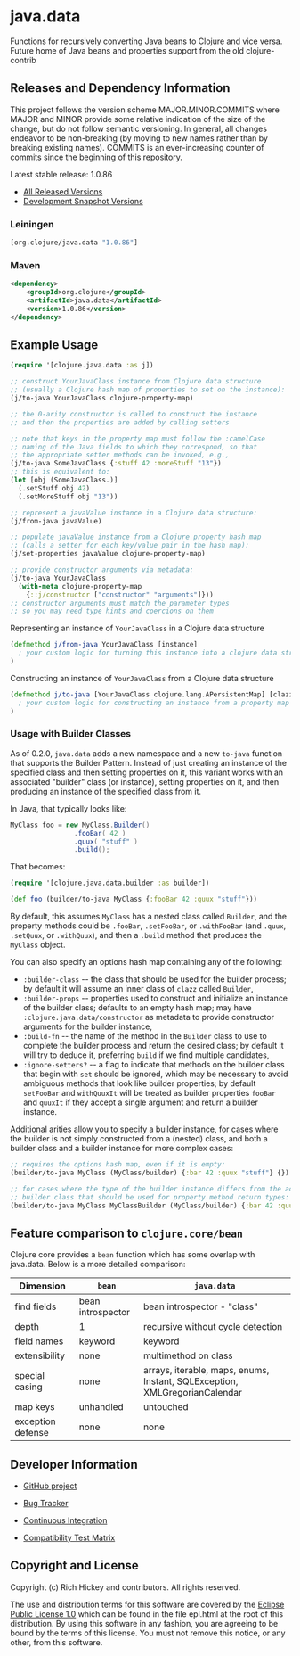 # java.data

Functions for recursively converting Java beans to Clojure and vice
versa. Future home of Java beans and properties support from the old
clojure-contrib

## Releases and Dependency Information

This project follows the version scheme MAJOR.MINOR.COMMITS where MAJOR and MINOR provide some relative indication of the size of the change, but do not follow semantic versioning. In general, all changes endeavor to be non-breaking (by moving to new names rather than by breaking existing names). COMMITS is an ever-increasing counter of commits since the beginning of this repository.

Latest stable release: 1.0.86

* [All Released Versions](http://search.maven.org/#search%7Cga%7C1%7Corg.clojure%20java.data)
* [Development Snapshot Versions](https://repository.sonatype.org/index.html#nexus-search;gav~org.clojure~java.data~~~)

### Leiningen

```clojure
[org.clojure/java.data "1.0.86"]
```

### Maven

```xml
<dependency>
    <groupId>org.clojure</groupId>
    <artifactId>java.data</artifactId>
    <version>1.0.86</version>
</dependency>
```

## Example Usage

```clojure
(require '[clojure.java.data :as j])

;; construct YourJavaClass instance from Clojure data structure
;; (usually a Clojure hash map of properties to set on the instance):
(j/to-java YourJavaClass clojure-property-map)

;; the 0-arity constructor is called to construct the instance
;; and then the properties are added by calling setters

;; note that keys in the property map must follow the :camelCase
;; naming of the Java fields to which they correspond, so that
;; the appropriate setter methods can be invoked, e.g.,
(j/to-java SomeJavaClass {:stuff 42 :moreStuff "13"})
;; this is equivalent to:
(let [obj (SomeJavaClass.)]
  (.setStuff obj 42)
  (.setMoreStuff obj "13"))

;; represent a javaValue instance in a Clojure data structure:
(j/from-java javaValue)

;; populate javaValue instance from a Clojure property hash map
;; (calls a setter for each key/value pair in the hash map):
(j/set-properties javaValue clojure-property-map)

;; provide constructor arguments via metadata:
(j/to-java YourJavaClass
  (with-meta clojure-property-map
    {::j/constructor ["constructor" "arguments"]}))
;; constructor arguments must match the parameter types
;; so you may need type hints and coercions on them
```

Representing an instance of `YourJavaClass` in a Clojure data structure

```clojure
(defmethod j/from-java YourJavaClass [instance]
  ; your custom logic for turning this instance into a clojure data structure
)
```

Constructing an instance of `YourJavaClass` from a Clojure data structure

```clojure
(defmethod j/to-java [YourJavaClass clojure.lang.APersistentMap] [clazz props]
  ; your custom logic for constructing an instance from a property map
)
```

### Usage with Builder Classes

As of 0.2.0, `java.data` adds a new namespace and a new `to-java`
function that supports the Builder Pattern. Instead of just creating an instance
of the specified class and then setting properties on it, this variant works
with an associated "builder" class (or instance), setting properties on it,
and then producing an instance of the specified class from it.

In Java, that typically looks like:

```java
MyClass foo = new MyClass.Builder()
                .fooBar( 42 )
                .quux( "stuff" )
                .build();
```

That becomes:

```clojure
(require '[clojure.java.data.builder :as builder])

(def foo (builder/to-java MyClass {:fooBar 42 :quux "stuff"}))
```

By default, this assumes `MyClass` has a nested class called `Builder`, and the
property methods could be `.fooBar`, `.setFooBar`, or `.withFooBar` (and
`.quux`, `.setQuux`, or `.withQuux`), and then a `.build` method
that produces the `MyClass` object.

You can also specify an options hash map containing any of the following:

* `:builder-class` -- the class that should be used for the builder process; by default it will assume an inner class of `clazz` called `Builder`,
* `:builder-props` -- properties used to construct and initialize an instance of the builder class; defaults to an empty hash map; may have `:clojure.java.data/constructor` as metadata to provide constructor arguments for the builder instance,
* `:build-fn` -- the name of the method in the `Builder` class to use to complete the builder process and return the desired class; by default it will try to deduce it, preferring `build` if we find multiple candidates,
* `:ignore-setters?` -- a flag to indicate that methods on the builder class that begin with `set` should be ignored, which may be necessary to avoid ambiguous methods that look like builder properties; by default `setFooBar` and `withQuuxIt` will be treated as builder properties `fooBar` and `quuxIt` if they accept a single argument and return a builder instance.

Additional arities allow you to specify a builder instance, for cases where the
builder is not simply constructed from a (nested) class, and both a builder class
and a builder instance for more complex cases:

```clojure
;; requires the options hash map, even if it is empty:
(builder/to-java MyClass (MyClass/builder) {:bar 42 :quux "stuff"} {})

;; for cases where the type of the builder instance differs from the actual
;; builder class that should be used for property method return types:
(builder/to-java MyClass MyClassBuilder (MyClass/builder) {:bar 42 :quux "stuff"} {})
```

## Feature comparison to `clojure.core/bean`

Clojure core provides a `bean` function which has some overlap with java.data. Below is a more detailed comparison:

Dimension | `bean` | `java.data`
-- | ------ | -----------
find fields	| bean introspector	| bean introspector -  "class"
depth       | 1	                | recursive without cycle detection
field names	| keyword           | keyword
extensibility | none            | multimethod on class
special casing | none           | arrays, iterable, maps, enums, Instant, SQLException, XMLGregorianCalendar
map keys    | unhandled	        | untouched
exception defense | none        | none

## Developer Information

* [GitHub project](https://github.com/clojure/java.data)

* [Bug Tracker](http://dev.clojure.org/jira/browse/JDATA)

* [Continuous Integration](http://build.clojure.org/job/java.data/)

* [Compatibility Test Matrix](http://build.clojure.org/job/java.data-test-matrix/)

## Copyright and License

Copyright (c) Rich Hickey and contributors. All rights reserved.

The use and distribution terms for this software are covered by the
[Eclipse Public License
1.0](http://opensource.org/licenses/eclipse-1.0.php) which can be
found in the file epl.html at the root of this distribution.  By using
this software in any fashion, you are agreeing to be bound by the
terms of this license. You must not remove this notice, or any other,
from this software.
